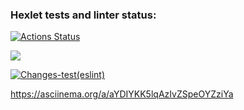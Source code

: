 ### Hexlet tests and linter status:
[![Actions Status](https://github.com/AlexanderAverin/backend-project-lvl1/workflows/hexlet-check/badge.svg)](https://github.com/AlexanderAverin/backend-project-lvl1/actions)

<a href="https://codeclimate.com/github/AlexanderAverin/backend-project-lvl1/maintainability"><img src="https://api.codeclimate.com/v1/badges/7dbc28047e2cdc15d7f2/maintainability" /></a>

[![Changes-test(eslint)](https://github.com/AlexanderAverin/backend-project-lvl1/actions/workflows/Changes-test.yml/badge.svg)](https://github.com/AlexanderAverin/backend-project-lvl1/actions/workflows/Changes-test.yml)

https://asciinema.org/a/aYDIYKK5lqAzIvZSpeOYZziYa